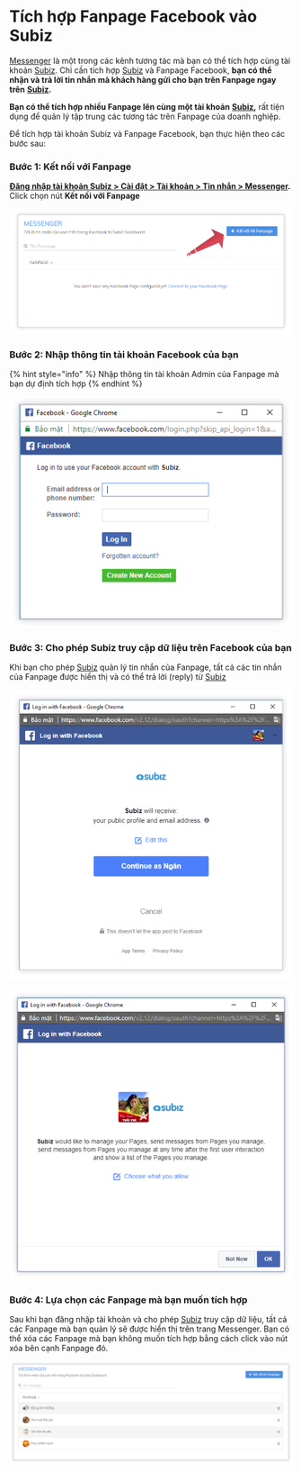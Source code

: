 # Tích hợp Fanpage Facebook vào Subiz

[Messenger](https://subiz.com/vi/facebook-messenger.html) là một trong các kênh tương tác mà bạn có thể tích hợp cùng tài khoản [Subiz](https://subiz.com/vi/). Chỉ cần tích hợp [Subiz](https://subiz.com/vi/) và Fanpage Facebook, **bạn có thể nhận và trả lời tin nhắn mà khách hàng gửi cho bạn trên Fanpage ngay trên** [**Subiz**](https://subiz.com/vi/)**.**

**Bạn có thể tích hợp nhiều Fanpage lên cùng một tài khoản** [**Subiz**](https://subiz.com/vi/v)**,** rất tiện dụng để quản lý tập trung các tương tác trên Fanpage của doanh nghiệp.

Để tích hợp tài khoản Subiz và Fanpage Facebook, bạn thực hiện theo các bước sau:

### **Bước 1: Kết nối với Fanpage**

[**Đăng nhập tài khoản Subiz &gt; Cài đặt &gt; Tài khoản &gt; Tin nhắn &gt; Messenger**](https://app.subiz.com/settings/messenger)**.** Click chọn nút **Kết nối với Fanpage**

![K&#x1EBF;t n&#x1ED1;i v&#x1EDB;i Fanpage](../../.gitbook/assets/messenger-page.png)

### **Bước 2: Nhập thông tin tài khoản Facebook của bạn** 

{% hint style="info" %}
Nhập thông tin tài khoản Admin của Fanpage mà bạn dự định tích hợp
{% endhint %}

![Nh&#x1EAD;p th&#xF4;ng tin t&#xE0;i kho&#x1EA3;n Facebook c&#x1EE7;a b&#x1EA1;n](../../.gitbook/assets/login-facebook%20%282%29.png)

### **Bước 3: Cho phép Subiz truy cập dữ liệu trên Facebook của bạn**

Khi bạn cho phép [Subiz](https://subiz.com/vi/) quản lý tin nhắn của Fanpage, tất cả các tin nhắn của Fanpage được hiển thị và có thể trả lời \(reply\) từ [Subiz](https://subiz.com/vi/)

![](../../.gitbook/assets/permission.png)

![Cho ph&#xE9;p Subiz k&#x1EBF;t n&#x1ED1;i v&#x1EDB;i Fanpage c&#x1EE7;a b&#x1EA1;n](../../.gitbook/assets/permission-2%20%281%29.png)

### **Bước 4: Lựa chọn các Fanpage mà bạn muốn tích hợp**

Sau khi bạn đăng nhập tài khoản và cho phép [Subiz](https://subiz.com/vi/) truy cập dữ liệu, tất cả các Fanpage mà bạn quản lý sẽ được hiển thị trên trang Messenger. Bạn có thể xóa các Fanpage mà bạn không muốn tích hợp bằng cách click vào nút xóa bên cạnh Fanpage đó.

![L&#x1EF1;a ch&#x1ECD;n Fanpage t&#xED;ch h&#x1EE3;p v&#x1EDB;i Subiz](../../.gitbook/assets/fanpage-list%20%281%29.png)

​

